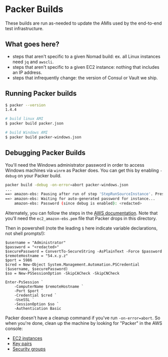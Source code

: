 # Packer Builds

These builds are run as-needed to update the AMIs used by the end-to-end test infrastructure.


## What goes here?

* steps that aren't specific to a given Nomad build: ex. all Linux instances need `jq` and `awscli`.
* steps that aren't specific to a given EC2 instance: nothing that includes an IP address.
* steps that infrequently change: the version of Consul or Vault we ship.


## Running Packer builds

```sh
$ packer --version
1.4.4

# build linux AMI
$ packer build packer.json

# build Windows AMI
$ packer build packer-windows.json
```

## Debugging Packer Builds

You'll need the Windows administrator password in order to access Windows machines via `winrm` as Packer does. You can get this by enabling `-debug` on your Packer build.

```sh
packer build -debug -on-error=abort packer-windows.json
...
==> amazon-ebs: Pausing after run of step 'StepRunSourceInstance'. Press enter to continue.
==> amazon-ebs: Waiting for auto-generated password for instance...
    amazon-ebs: Password (since debug is enabled): <redacted>
```

Alternately, you can follow the steps in the [AWS documentation](https://aws.amazon.com/premiumsupport/knowledge-center/retrieve-windows-admin-password/). Note that you'll need the `ec2_amazon-ebs.pem` file that Packer drops in this directory.


Then in powershell (note the leading `$` here indicate variable declarations, not shell prompts!):

```
$username = "Administrator"
$password = "<redacted>"
$securePassword = ConvertTo-SecureString -AsPlainText -Force $password
$remoteHostname = "54.x.y.z"
$port = 5986
$cred = New-Object System.Management.Automation.PSCredential ($username, $securePassword)
$so = New-PSSessionOption -SkipCACheck -SkipCNCheck

Enter-PsSession `
    -ComputerName $remoteHostname `
    -Port $port `
    -Credential $cred `
    -UseSSL `
    -SessionOption $so `
    -Authentication Basic
```

Packer doesn't have a cleanup command if you've run `-on-error=abort`. So when you're done, clean up the machine by looking for "Packer" in the AWS console:
* [EC2 instances](https://console.aws.amazon.com/ec2/home?region=us-east-1#Instances:search=Packer;sort=tag:Name)
* [Key pairs](https://console.aws.amazon.com/ec2/v2/home?region=us-east-1#KeyPairs:search=packer;sort=keyName)
* [Security groups](https://console.aws.amazon.com/ec2/v2/home?region=us-east-1#SecurityGroups:search=packer;sort=groupName)
